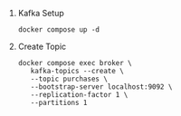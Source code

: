 1. Kafka Setup
    ```
   docker compose up -d
    ```
2. Create Topic
   ```
   docker compose exec broker \
      kafka-topics --create \
      --topic purchases \
      --bootstrap-server localhost:9092 \
      --replication-factor 1 \
      --partitions 1
   ```